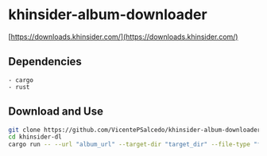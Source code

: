 # khinsider-album-downloader
[https://downloads.khinsider.com/](https://downloads.khinsider.com/)
## Dependencies
    - cargo
    - rust
## Download and Use
```bash
git clone https://github.com/VicentePSalcedo/khinsider-album-downloader.git
cd khinsider-dl
cargo run -- --url "album_url" --target-dir "target_dir" --file-type "file_type"
```
